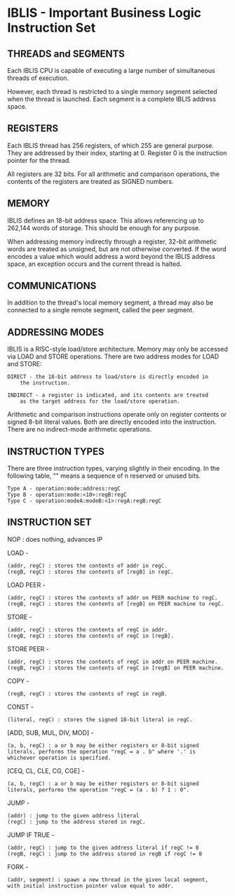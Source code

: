 IBLIS - Important Business Logic Instruction Set
========================================

THREADS and SEGMENTS
--------

Each IBLIS CPU is capable of executing a large number of simultaneous
threads of execution.

However, each thread is restricted to a single memory segment selected
when the thread is launched. Each segment is a complete IBLIS address
space.

REGISTERS
---------

Each IBLIS thread has 256 registers, of which 255 are general
purpose. They are addressed by their index, starting at 0. Register 0
is the instruction pointer for the thread.

All registers are 32 bits. For all arithmetic and comparison
operations, the contents of the registers are treated as SIGNED
numbers.

MEMORY
------

IBLIS defines an 18-bit address space. This allows referencing up to
262,144 words of storage. This should be enough for any purpose.

When addressing memory indirectly through a register, 32-bit
arithmetic words are treated as unsigned, but are not otherwise
converted. If the word encodes a value which would address a word
beyond the IBLIS address space, an exception occurs and the current
thread is halted.

COMMUNICATIONS
--------------

In addition to the thread's local memory segment, a thread may also be
connected to a single remote segment, called the peer segment.

ADDRESSING MODES
-------------

IBLIS is a RISC-style load/store architecture. Memory may only be
accessed via LOAD and STORE operations. There are two address modes
for LOAD and STORE:

    DIRECT - the 18-bit address to load/store is directly encoded in
        the instruction.

    INDIRECT - a register is indicated, and its contents are treated
        as the target address for the load/store operation.

Arithmetic and comparison instructions operate only on register
contents or signed 8-bit literal values. Both are directly encoded
into the instruction. There are no indirect-mode arithmetic
operations.

INSTRUCTION TYPES
-----------------

There are three instruction types, varying slightly in their
encoding. In the following table, "<n>" means a sequence of n reserved
or unused bits.

    Type A - operation:mode:address:regC
    Type B - operation:mode:<10>:regB:regC
    Type C - operation:modeA:modeB:<1>:regA:regB:regC

INSTRUCTION SET
---------------

NOP : does nothing, advances IP

LOAD -

    (addr, regC) : stores the contents of addr in regC.
    (regB, regC) : stores the contents of [regB] in regC.
    
LOAD PEER -

    (addr, regC) : stores the contents of addr on PEER machine to regC.
    (regB, regC) : stores the contents of [regB] on PEER machine to regC.

STORE -

    (addr, regC) : stores the contents of regC in addr.
    (regB, regC) : stores the contents of regC in [regB].

STORE PEER -

    (addr, regC) : stores the contents of regC in addr on PEER machine.
    (regB, regC) : stores the contents of regC in [regB] on PEER machine.

COPY -

    (regB, regC) : stores the contents of regC in regB.

CONST -

    (literal, regC) : stores the signed 18-bit literal in regC.


[ADD, SUB, MUL, DIV, MOD] -

    (a, b, regC) : a or b may be either registers or 8-bit signed
    literals, performs the operation "regC = a . b" where '.' is
    whichever operation is specified.

[CEQ, CL, CLE, CG, CGE] -

    (a, b, regC) : a or b may be either registers or 8-bit signed
    literals, performs the operation "regC = (a . b) ? 1 : 0".


JUMP -

    (addr) : jump to the given address literal
    (regC) : jump to the address stored in regC.

JUMP IF TRUE -

    (addr, regC) : jump to the given address literal if regC != 0
    (regB, regC) : jump to the address stored in regB if regC != 0

FORK -

    (addr, segment) : spawn a new thread in the given local segment,
    with initial instruction pointer value equal to addr.



